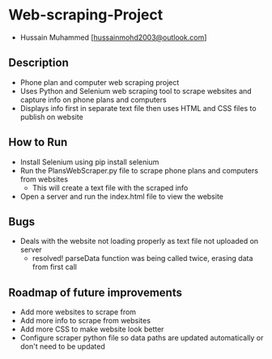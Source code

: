 # Web-scraping-Project

- Hussain Muhammed [hussainmohd2003@outlook.com]

## Description

- Phone plan and computer web scraping project
- Uses Python and Selenium web scraping tool to scrape websites and capture info on phone plans and computers
- Displays info first in separate text file then uses HTML and CSS files to publish on website

## How to Run 

- Install Selenium using pip install selenium
- Run the PlansWebScraper.py file to scrape phone plans and computers from websites
    - This will create a text file with the scraped info
- Open a server and run the index.html file to view the website

## Bugs

- Deals with the website not loading properly as text file not uploaded on server 
    - resolved! parseData function was being called twice, erasing data from first call

## Roadmap of future improvements

- Add more websites to scrape from
- Add more info to scrape from websites
- Add more CSS to make website look better
- Configure scraper python file so data paths are updated automatically or don't need to be updated
